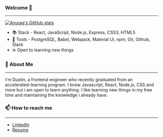 ### Welcome 👋
---
[![Anurag's GitHub stats](https://github-readme-stats.vercel.app/api?username=Dustin-Davis&hide=stars,contribs)](https://github.com/anuraghazra/github-readme-stats)

- :books: Stack - React, JavaScript, Node.js, Express, CSS3, HTML5
- :hammer: Tools - PostgreSQL, Babel, Webpack, Material Ui, npm, Git, Github, Slack
- :coffee: Open to learning new things 

### :speech_balloon: About Me
---
I'm Dustin, a frontend engineer who recently graduated from an accelerated-learning program. I know Javascript, React, Node.js, CSS and more but i am open to learn anything. I like learning new things in my free time and maintaining the knowledge i already have.

### 📫 How to reach me
---
- [LinkedIn](https://www.linkedin.com/in/dustin-davis99/)
- [Resume](https://github.com/Dustin-Davis/Dustin-Davis/files/8866792/LinkdIn.Resume.pdf)



